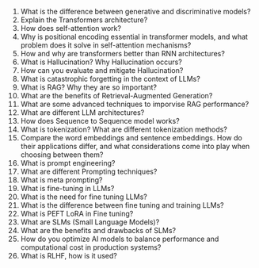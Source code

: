1. What is the difference between generative and discriminative models?
2. Explain the Transformers architecture?
3. How does self-attention work?
4. Why is positional encoding essential in transformer models, and what problem does it solve in self-attention mechanisms?
5. How and why are transformers better than RNN architectures?
6. What is Hallucination? Why Hallucination occurs?
7. How can you evaluate and mitigate Hallucination?
8. What is catastrophic forgetting in the context of LLMs?
9. What is RAG? Why they are so important?
10. What are the benefits of Retrieval-Augmented Generation?
11. What are some advanced techniques to imporvise RAG performance?
12. What are different LLM architectures?
13. How does Sequence to Sequence model works?
14. What is tokenization? What are different tokenization methods?
15. Compare the word embeddings and sentence embeddings. How do their applications differ, and what considerations come into play when choosing between them?
16. What is prompt engineering?
17. What are different Prompting techniques?
18. What is meta prompting?
19. What is fine-tuning in LLMs?
20. What is the need for fine tuning LLMs?
21. What is the difference between fine tuning and training LLMs?
22. What is PEFT LoRA in Fine tuning?
23. What are SLMs (Small Language Models)?
24. What are the benefits and drawbacks of SLMs?
25. How do you optimize AI models to balance performance and computational cost in production systems?
26. What is RLHF, how is it used?
